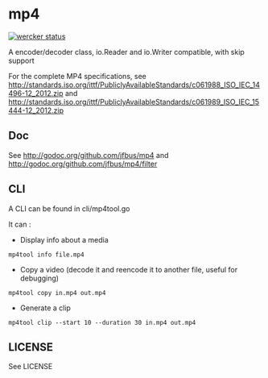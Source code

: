 # mp4


[![wercker status](https://app.wercker.com/status/880648789317885e754d7054fa026b56/s/master "wercker status")](https://app.wercker.com/project/bykey/880648789317885e754d7054fa026b56)

A encoder/decoder class, io.Reader and io.Writer compatible, with skip support

For the complete MP4 specifications, see http://standards.iso.org/ittf/PubliclyAvailableStandards/c061988_ISO_IEC_14496-12_2012.zip and http://standards.iso.org/ittf/PubliclyAvailableStandards/c061989_ISO_IEC_15444-12_2012.zip

## Doc

See http://godoc.org/github.com/jfbus/mp4 and http://godoc.org/github.com/jfbus/mp4/filter

## CLI

A CLI can be found in cli/mp4tool.go

It can :

* Display info about a media
```
mp4tool info file.mp4
```
* Copy a video (decode it and reencode it to another file, useful for debugging)
```
mp4tool copy in.mp4 out.mp4
```
* Generate a clip
```
mp4tool clip --start 10 --duration 30 in.mp4 out.mp4
```

## LICENSE

See LICENSE